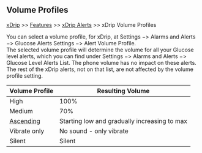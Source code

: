 ## Volume Profiles  
[xDrip](../README.md) >> [Features](./Features_page.md) >> [xDrip Alerts](./Alerts_page.md) >> xDrip Volume Profiles  
  
You can select a volume profile, for xDrip, at Settings &#8722;> Alarms and Alerts &#8722;> Glucose Alerts Settings &#8722;> Alert Volume Profile.  
The selected volume profile will determine the volume for all your Glucose level alerts, which you can find under Settings &#8722;> Alarms and Alerts &#8722;> Glucose Level Alerts List. The phone volume has no impact on these alerts.  
The rest of the xDrip alerts, not on that list, are not affected by the volume profile setting.  
  
| Volume Profile | Resulting Volume |  
|----------------|-------------|  
| High           | 100%        |  
| Medium         | 70%         |  
| [Ascending](./Ascending-volume-profile.md)      | Starting low and gradually increasing to max |  
| Vibrate only   | No sound - only vibrate |  
| Silent         | Silent     |  
  
